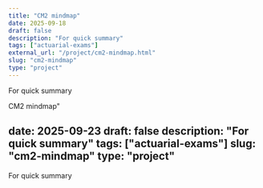 ```yaml
---
title: "CM2 mindmap"
date: 2025-09-18
draft: false
description: "For quick summary"
tags: ["actuarial-exams"]
external_url: "/project/cm2-mindmap.html"
slug: "cm2-mindmap"
type: "project"
---
```


For quick summary

<!-- This redirects to the full interactive mindmap -->CM2 mindmap"
date: 2025-09-23
draft: false
description: "For quick summary"
tags: ["actuarial-exams"]
slug: "cm2-mindmap"
type: "project"
---

For quick summary

<!-- This would contain the CM2 mindmap content -->
